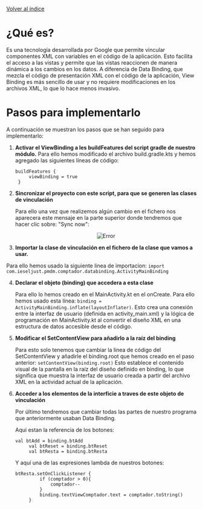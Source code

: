 [Volver al índice](https://github.com/FernandoJosePereiraSalvador/Comptador/tree/main#readme)

# ¿Qué es?
Es una tecnología desarrollada por Google que permite vincular componentes XML con variables en el código de la aplicación. Esto facilita el acceso a las vistas y permite que las vistas reaccionen de manera dinámica a los cambios en los datos. A diferencia de Data Binding, que mezcla el código de presentación XML con el código de la aplicación, View Binding es más sencillo de usar y no requiere modificaciones en los archivos XML, lo que lo hace menos invasivo.

# Pasos para implementarlo
A continuación se muestran los pasos que se han seguido para implementarlo:
1. __Activar el ViewBinding a les buildFeatures del script gradle de nuestro módulo.__
   Para ello hemos modificado el archivo build.gradle.kts y hemos agregado las siguientes líneas de código:
   ```
   buildFeatures {
        viewBinding = true
    }
   ```
2. __Sincronizar el proyecto con este script, para que se generen las clases de vinculación__
   
     Para ello una vez que realizemos algún cambio en el fichero nos aparecera este mensaje en la parte superior donde tendremos que hacer clic sobre: "Sync now":

      <p align="center">
     <img src="https://github.com/FernandoJosePereiraSalvador/Comptador/blob/main/memoria/imagenes/05/sync.PNG" alt="Error">
     </p
  

3. __Importar la clase de vinculación en el fichero de la clase que vamos a usar.__
   
  Para ello hemos usado la siguiente linea de importacion: `import com.ieseljust.pmdm.comptador.databinding.ActivityMainBinding`

4. __Declarar el objeto (binding) que accedera a esta clase__
   
   Para ello lo hemos creado en el MainActivity.kt en el onCreate. Para ello hemos usado esta línea: `binding = ActivityMainBinding.inflate(layoutInflater)`. Esto crea una conexión entre la interfaz de usuario (definida en activity_main.xml) y la lógica de programación en MainActivity.kt al convertir el diseño XML en una estructura de datos accesible desde el código.

5. __Modificar el SetContentView para añadirlo a la raíz del binding__

   Para esto solo tenemos que cambiar la linea de código del SetContentView y añadirle el binding.root que hemos creado en el paso anterior: `setContentView(binding.root)` Esto establece el contenido visual de la pantalla en la raíz del diseño definido en binding, lo que significa que muestra la interfaz de usuario creada a partir del archivo XML en la actividad actual de la aplicación.

6. __Acceder a los elementos de la interficie a traves de este objeto de vinculación__

   Por último tendremos que cambiar todas las partes de nuestro programa que anteriormente usaban Data Binding.

   Aqui estan la referencia de los botones:
   ```
   val btAdd = binding.btAdd
        val btReset = binding.btReset
        val btResta = binding.btResta
   ```
   Y aquí una de las expresiones lambda de nuestros botones:
   ```
   btResta.setOnClickListener {
            if (comptador > 0){
                comptador--
            }
            binding.textViewComptador.text = comptador.toString()
        }
   ```
   
